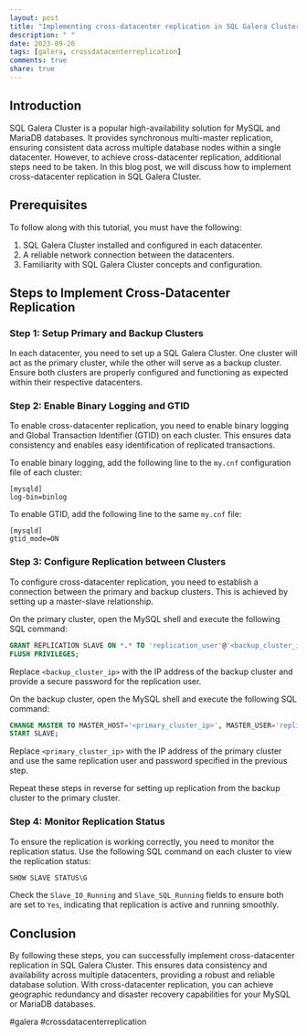 ```yaml
---
layout: post
title: "Implementing cross-datacenter replication in SQL Galera Cluster"
description: " "
date: 2023-09-26
tags: [galera, crossdatacenterreplication]
comments: true
share: true
---
```


## Introduction

SQL Galera Cluster is a popular high-availability solution for MySQL and MariaDB databases. It provides synchronous multi-master replication, ensuring consistent data across multiple database nodes within a single datacenter. However, to achieve cross-datacenter replication, additional steps need to be taken. In this blog post, we will discuss how to implement cross-datacenter replication in SQL Galera Cluster.

## Prerequisites

To follow along with this tutorial, you must have the following:

1. SQL Galera Cluster installed and configured in each datacenter.
2. A reliable network connection between the datacenters.
3. Familiarity with SQL Galera Cluster concepts and configuration.

## Steps to Implement Cross-Datacenter Replication

### Step 1: Setup Primary and Backup Clusters

In each datacenter, you need to set up a SQL Galera Cluster. One cluster will act as the primary cluster, while the other will serve as a backup cluster. Ensure both clusters are properly configured and functioning as expected within their respective datacenters.

### Step 2: Enable Binary Logging and GTID

To enable cross-datacenter replication, you need to enable binary logging and Global Transaction Identifier (GTID) on each cluster. This ensures data consistency and enables easy identification of replicated transactions.

To enable binary logging, add the following line to the `my.cnf` configuration file of each cluster:

```
[mysqld]
log-bin=binlog
```

To enable GTID, add the following line to the same `my.cnf` file:

```
[mysqld]
gtid_mode=ON
```

### Step 3: Configure Replication between Clusters

To configure cross-datacenter replication, you need to establish a connection between the primary and backup clusters. This is achieved by setting up a master-slave relationship.

On the primary cluster, open the MySQL shell and execute the following SQL command:

```sql
GRANT REPLICATION SLAVE ON *.* TO 'replication_user'@'<backup_cluster_ip>' IDENTIFIED BY 'password';
FLUSH PRIVILEGES;
```

Replace `<backup_cluster_ip>` with the IP address of the backup cluster and provide a secure password for the replication user.

On the backup cluster, open the MySQL shell and execute the following SQL command:

```sql
CHANGE MASTER TO MASTER_HOST='<primary_cluster_ip>', MASTER_USER='replication_user', MASTER_PASSWORD='password';
START SLAVE;
```

Replace `<primary_cluster_ip>` with the IP address of the primary cluster and use the same replication user and password specified in the previous step.

Repeat these steps in reverse for setting up replication from the backup cluster to the primary cluster.

### Step 4: Monitor Replication Status

To ensure the replication is working correctly, you need to monitor the replication status. Use the following SQL command on each cluster to view the replication status:

```sql
SHOW SLAVE STATUS\G
```

Check the `Slave_IO_Running` and `Slave_SQL_Running` fields to ensure both are set to `Yes`, indicating that replication is active and running smoothly.

## Conclusion

By following these steps, you can successfully implement cross-datacenter replication in SQL Galera Cluster. This ensures data consistency and availability across multiple datacenters, providing a robust and reliable database solution. With cross-datacenter replication, you can achieve geographic redundancy and disaster recovery capabilities for your MySQL or MariaDB databases.

#galera #crossdatacenterreplication